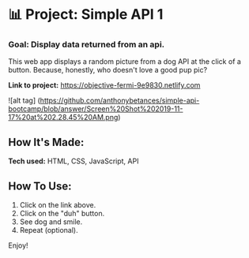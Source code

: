 # 📊 Project: Simple API 1

### Goal: Display data returned from an api.

This web app displays a random picture from a dog API at the click of a button.  Because, honestly, who doesn't love a good pup pic?

**Link to project:** https://objective-fermi-9e9830.netlify.com

![alt tag] (https://github.com/anthonybetances/simple-api-bootcamp/blob/answer/Screen%20Shot%202019-11-17%20at%202.28.45%20AM.png)

## How It's Made:
**Tech used:** HTML, CSS, JavaScript, API

## How To Use:
  1. Click on the link above.
  2. Click on the "duh" button.
  3. See dog and smile.
  4. Repeat (optional).
  
  Enjoy!
